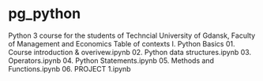 # pg_python
Python 3 course for the students of Techncial University of Gdansk, Faculty of Management and Economics
Table of contexts
I. Python Basics
    01. Course introduction & overivew.ipynb
    02. Python data structures.ipynb
    03. Operators.ipynb
    04. Python Statements.ipynb
    05. Methods and Functions.ipynb
    06. PROJECT 1.ipynb
